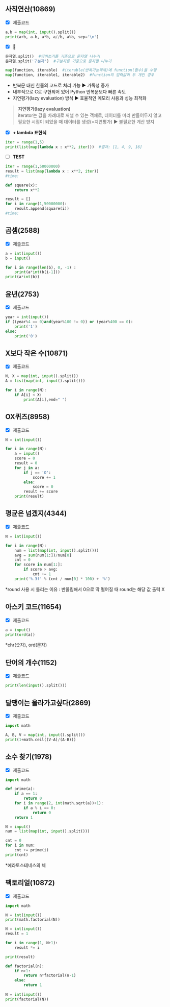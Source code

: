 ## 사칙연산(10869)

-  [x] 제출코드
```python
a,b = map(int, input().split())
print(a+b, a-b, a*b, a//b, a%b, sep='\n')
```

-  [x] 📝
```python
문자열.split()  #띄어쓰기를 기준으로 문자열 나누기 
문자열.split('구분자')  #구분자를 기준으로 문자열 나누기
```

```python
map(function, iterable)  #iterable(반복가능객체)에 function(함수)을 수행
map(function, iterable1, iterable2)  #function의 입력값이 두 개인 경우
```
- 반복문 대신 한줄의 코드로 처리 가능 ▶ 가독성 증가
- 내부적으로 C로 구현되어 있어 Python 반복문보다 빠른 속도
- 지연평가(lazy evaluation) 방식 ▶ 효율적인 메모리 사용과 성능 최적화

> **지연평가(lazy evaluation)** <br/>
> iterator는 값을 차례대로 꺼낼 수 있는 객체로, 데이터를 미리 만들어두지 않고 필요한 시점이 되었을 때 데이터를 생성(=지연평가) ▶ 불필요한 계산 방지


-  [x] **+ lambda 표현식**
```python
iter = range(1,5)
print(list(map(lambda x : x**2, iter)))  #결과: [1, 4, 9, 16]
```

-  [ ] **TEST**
```python
iter = range(1,50000000)
result = list(map(lambda x : x**2, iter))
#time: 
```

```python
def square(x):
    return x**2

result = []
for i in range(1,50000000):
    result.append(square(i))
#time: 
```


## 곱셈(2588)

-  [x] 제출코드
```python
a = int(input())
b = input()

for i in range(len(b), 0, -1) :
    print(a*int(b[i-1]))
print(a*int(b))
```


## 윤년(2753)

-  [x] 제출코드
```python
year = int(input())
if ((year%4 == 0)and(year%100 != 0)) or (year%400 == 0):
    print('1')
else:
    print('0')
```


## X보다 작은 수(10871)

-  [x] 제출코드
```python
N, X = map(int, input().split())
A = list(map(int, input().split()))

for i in range(N):
    if A[i] < X:
        print(A[i],end=" ") 
```


## OX퀴즈(8958)

-  [x] 제출코드
```python
N = int(input())

for i in range(N):
    a = input()
    score = 0
    result = 0
    for j in a:
        if j == 'O':
            score += 1
        else:
            score = 0
        result += score
    print(result)
```


## 평균은 넘겠지(4344)

-  [x] 제출코드
```python
N = int(input())

for i in range(N):
    num = list(map(int, input().split()))
    avg = sum(num[1:])/num[0]
    cnt = 0
    for score in num[1:]:
        if score > avg:
            cnt += 1
    print('%.3f' % (cnt / num[0] * 100) + '%')
```
*round 사용 시 틀리는 이유 : 반올림해서 0으로 딱 떨어질 때 round는 해당 값 출력 X


## 아스키 코드(11654)

-  [x] 제출코드
```python
a = input()
print(ord(a))
```
*chr(숫자), ord(문자)


## 단어의 개수(1152)

-  [x] 제출코드
```python
print(len(input().split()))
```


## 달팽이는 올라가고싶다(2869)

-  [x] 제출코드
```python
import math

A, B, V = map(int, input().split())
print(1+math.ceil((V-A)/(A-B)))
```


## 소수 찾기(1978)

-  [x] 제출코드
```python
import math

def prime(a):
    if a == 1:
        return 0
    for i in range(2, int(math.sqrt(a))+1):
        if a % i == 0:
            return 0
    return 1

N = input()
num = list(map(int, input().split()))

cnt = 0
for i in num:
    cnt += prime(i)
print(cnt)
```
*에라토스테네스의 체


## 팩토리얼(10872)

-  [x] 제출코드
```python
import math

N = int(input())
print(math.factorial(N))
```
```python
N = int(input())
result = 1

for i in range(1, N+1):
    result *= i

print(result)
```
```python
def factorial(n):
    if n>1:
        return n*factorial(n-1)
    else:
        return 1
    
N = int(input())
print(factorial(N))
```
